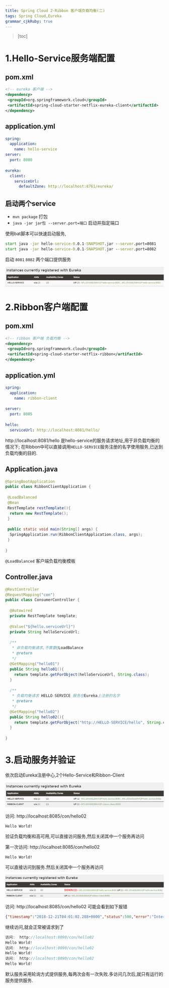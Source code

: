 ```yaml
---
title: Spring Cloud 2-Ribbon 客户端负载均衡(二)
tags: Spring Cloud,Eureka
grammar_cjkRuby: true
---
```


> [toc]

# 1.Hello-Service服务端配置

## pom.xml
``` xml
<!-- eureka 客户端 -->
<dependency>
 <groupId>org.springframework.cloud</groupId>
 <artifactId>spring-cloud-starter-netflix-eureka-client</artifactId>
</dependency>
```
## application.yml

``` yaml
spring:
  application:
    name: hello-service
server:
  port: 8080

eureka:
  client:
    serviceUrl:
      defaultZone: http://localhost:8761/eureka/
```

## 启动两个service

- `mvn package` 打包
- `java -jar jar包 --server.port=端口` 启动并指定端口

使用bat脚本可以快速启动服务,

``` bat
start java -jar hello-service-0.0.1-SNAPSHOT.jar --server.port=8081
start java -jar hello-service-0.0.1-SNAPSHOT.jar --server.port=8082
```

启动 `8081` `8082` 两个端口提供服务

![](./images/1545974409155.png)


# 2.Ribbon客户端配置

## pom.xml

``` xml
<!-- ribbon 客户端 负载均衡 -->
<dependency>
 <groupId>org.springframework.cloud</groupId>
 <artifactId>spring-cloud-starter-netflix-ribbon</artifactId>
</dependency>
```

## application.yml

``` yaml
spring:
  application:
    name: ribbon-client
    
server:
  port: 8085

hello:
  serviceUrl: http://localhost:8081/hello/ 
```

http://localhost:8081/hello 是hello-service的服务请求地址,用于非负载均衡的情况下;
在Ribbon中可以直接调用`HELLO-SERVICE`服务注册的名字使用服务,已达到负载均衡的目的.


## Application.java

``` java
@SpringBootApplication
public class RibbonClientApplication {
 
 @LoadBalanced
 @Bean
 RestTemplate restTemplate(){
  return new RestTemplate();
 }
 
 public static void main(String[] args) {
  SpringApplication.run(RibbonClientApplication.class, args);
 }

}
```

`@LoadBalanced` 客户端负载均衡模板

## Controller.java

``` java
@RestController
@RequestMapping("con")
public class ConsumerController {

  @Autowired
  private RestTemplate template;
  
  @Value("${hello.serviceUrl}")
  private String helloServiceUrl;

  /**
   * 非负载均衡请求,不需要@LoadBalance
   * @return
   */
  @GetMapping("hello01")
  public String hello01(){
    return template.getForObject(helloServiceUrl, String.class);
  }

  /**
   * 负载均衡请求 HELLO-SERVICE 服务在Eureka上注册的名字
   * @return
   */
  @GetMapping("hello02")
  public String hello02(){
    return template.getForObject("http://HELLO-SERVICE/hello", String.class);
  }

}
```

# 3.启动服务并验证
依次启动Eureka注册中心,2个Hello-Service和Ribbon-Client

![](./images/1545974607045.png)

访问:  http://localhost:8085/con/hello02

```
Hello World!
```

验证负载均衡和高可用,可以直接访问服务,然后关闭其中一个服务再访问

第一次访问:  http://localhost:8085/con/hello02

``` 
Hello World!
```
可以直接访问到服务.然后关闭其中一个服务再访问

![](./images/1545974953308.png)

访问:  http://localhost:8085/con/hello02 可能会看到如下报错

``` json
{"timestamp":"2018-12-21T04:01:02.288+0000","status":500,"error":"Internal Server Error","message":"I/O error on GET request for \"http://HELLO-SERVICE/hello\": Connection refused: connect; nested exception is java.net.ConnectException: Connection refused: connect","path":"/con/hello02"}
```
继续访问,就会正常被请求到了

``` groovy
访问:  http://localhost:8090/con/hello02
Hello World!
访问:  http://localhost:8090/con/hello02
Hello World!
访问:  http://localhost:8090/con/hello02
Hello World!
```

默认服务采用轮询方式提供服务,每两次会有一次失败.多访问几次后,就只有运行的服务提供服务.
































